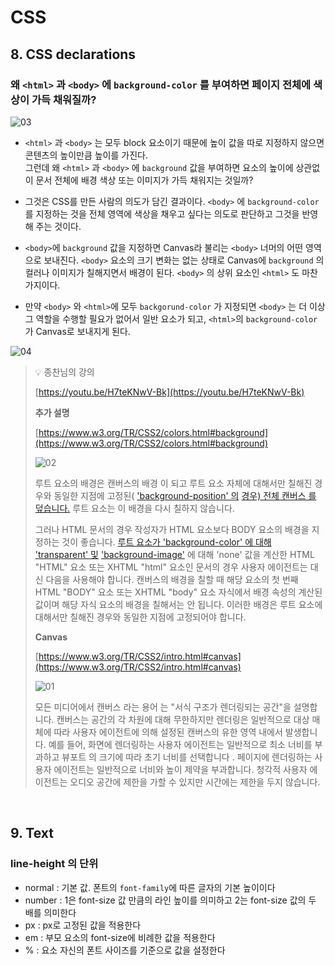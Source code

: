 # CSS

## 8. CSS declarations

### 왜 `<html>` 과 `<body>` 에 `background-color` 를 부여하면  페이지 전체에 색상이 가득 채워질까?

![03](https://user-images.githubusercontent.com/46313348/189894840-41895dc3-8926-4cba-8381-aa966433f732.png)

- `<html>` 과 `<body>` 는 모두 block 요소이기 때문에 높이 값을 따로 지정하지 않으면 콘텐츠의 높이만큼 높이를 가진다. <br>그런데 왜 `<html>` 과 `<body>` 에 `background` 값을 부여하면 요소의 높이에 상관없이 문서 전체에 배경 색상 또는 이미지가 가득 채워지는 것일까?

- 그것은 CSS를 만든 사람의 의도가 담긴 결과이다. `<body>` 에 `background-color`를 지정하는 것을 전체 영역에 색상을 채우고 싶다는 의도로 판단하고 그것을 반영해 주는 것이다. 

- `<body>`에 `background` 값을 지정하면 Canvas라 불리는 `<body>` 너머의 어떤 영역으로 보내진다. `<body>` 요소의 크기 변화는 없는 상태로 Canvas에 `background` 의 컬러나 이미지가 칠해지면서 배경이 된다. `<body>` 의 상위 요소인 `<html>` 도 마찬가지이다. 

- 만약 `<body>` 와 `<html>`에 모두 `backgorund-color` 가 지정되면 `<body>` 는 더 이상 그 역할을 수행할 필요가 없어서 일반 요소가 되고, `<html>`의 `background-color`가 Canvas로 보내지게 된다.

![04](https://user-images.githubusercontent.com/46313348/189894841-bf58f62f-d224-4551-8c5d-47454aa00c99.png)


> 💡 종찬님의 강의
>
> [https://youtu.be/H7teKNwV-Bk](https://youtu.be/H7teKNwV-Bk)
>
> **추가 설명**
> 
> [https://www.w3.org/TR/CSS2/colors.html#background](https://www.w3.org/TR/CSS2/colors.html#background)
> 
> 
> ![02](https://user-images.githubusercontent.com/46313348/189894839-fe7188a3-f31e-4d0c-a08c-503278992307.png)
> 
> 루트 요소의 배경은 캔버스의 배경 이 되고 루트 요소 자체에 대해서만 칠해진 경우와 동일한 지점에 고정된( ['background-position' 의](https://www.w3.org/TR/CSS2/colors.html#propdef-background-position) [경우) 전체 캔버스 를 덮습니다.](https://www.w3.org/TR/CSS2/intro.html#canvas) 루트 요소는 이 배경을 다시 칠하지 않습니다.
> 
> 그러나 HTML 문서의 경우 작성자가 HTML 요소보다 BODY 요소의 배경을 지정하는 것이 좋습니다. [루트 요소가 'background-color' 에 대해 'transparent' 및](https://www.w3.org/TR/CSS2/colors.html#propdef-background-color) ['background-image'](https://www.w3.org/TR/CSS2/colors.html#propdef-background-image) 에 대해 'none' 값을 계산한 HTML "HTML" 요소 또는 XHTML "html" 요소인 문서의 경우 사용자 에이전트는 대신 다음을 사용해야 합니다. 캔버스의 배경을 칠할 때 해당 요소의 첫 번째 HTML "BODY" 요소 또는 XHTML "body" 요소 자식에서 배경 속성의 계산된 값이며 해당 자식 요소의 배경을 칠해서는 안 됩니다. 이러한 배경은 루트 요소에 대해서만 칠해진 경우와 동일한 지점에 고정되어야 합니다.
> 
> **Canvas**
> 
> [https://www.w3.org/TR/CSS2/intro.html#canvas](https://www.w3.org/TR/CSS2/intro.html#canvas)
> 
> ![01](https://user-images.githubusercontent.com/46313348/189894843-bb5ba352-45c4-4304-9b67-ecc8035f9337.png)
> 
> 모든 미디어에서 캔버스 라는 용어 는 "서식 구조가 렌더링되는 공간"을 설명합니다. 캔버스는 공간의 각 차원에 대해 무한하지만 렌더링은 일반적으로 대상 매체에 따라 사용자 에이전트에 의해 설정된 캔버스의 유한 영역 내에서 발생합니다. 예를 들어, 화면에 렌더링하는 사용자 에이전트는 일반적으로 최소 너비를 부과하고 뷰포트 의 크기에 따라 초기 너비를 선택합니다 . 페이지에 렌더링하는 사용자 에이전트는 일반적으로 너비와 높이 제약을 부과합니다. 청각적 사용자 에이전트는 오디오 공간에 제한을 가할 수 있지만 시간에는 제한을 두지 않습니다.

<br>

## 9. Text

### line-height 의 단위

- normal : 기본 값. 폰트의 `font-family`에 따른 글자의 기본 높이이다
- number : 1은 font-size 값 만큼의 라인 높이를 의미하고 2는 font-size 값의 두 배를 의미한다
- px : px로 고정된 값을 적용한다
- em : 부모 요소의 font-size에 비례한 값을 적용한다
- % : 요소 자신의 폰트 사이즈를 기준으로 값을 설정한다
